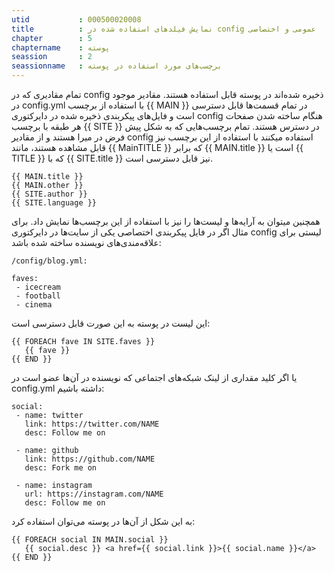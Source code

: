 ```yaml
---
utid           : 000500020008
title          : نمایش فیلدهای استفاده شده در config عمومی و اختصاصی
chapter        : 5
chaptername    : پوسته
seassion       : 2
seassionname   : برچسب‌های مورد استفاده در پوسته
---
```



<p>تمام مقادیری که در config ذخیره شده‌اند در پوسته قابل استفاده هستند. مقادیر موجود در config.yml با استفاده از برچسب {{ MAIN }} در تمام قسمت‌ها قابل دسترسی است و فایل‌های پیکربندی ذخیره شده در دایرکتوری config هنگام ساخته شدن صفحات هر طبقه با برچسب {{ SITE }} در دسترس هستند. تمام برچسب‌هایی که به شکل پیش فرض در میرا هستند و از مقادیر config استفاده میکنند با استفاده از این برچسب نیز قابل مشاهده هستند، مانند {{ MainTITLE }} که برابر {{ MAIN.title }} است یا {{ TITLE }} که با {{ SITE.title }} نیز قابل دسترسی است.</p>

<pre><code>{{ MAIN.title }}
{{ MAIN.other }}
{{ SITE.author }}
{{ SITE.language }}
</code></pre>

<p>همچنین میتوان به آرایه‌ها و لیست‌ها را نیز با استفاده از این برچسب‌ها نمایش داد. برای مثال اگر در فایل پیکربندی اختصاصی یکی از سایت‌ها در دایرکتوری config لیستی برای علاقه‌مندی‌های نویسنده ساخته شده باشد:</p>

<pre><code>/config/blog.yml:

faves:
 - icecream
 - football
 - cinema
</code></pre>

<p>این لیست در پوسته به این صورت قابل دسترسی است:</p>

<pre><code>{{ FOREACH fave IN SITE.faves }}
   {{ fave }}
{{ END }}
</code></pre>

<p>یا اگر کلید مقداری از لینک شبکه‌های اجتماعی که نویسنده در آن‌ها عضو است در config.yml داشته باشیم:</p>

<pre><code>social:
 - name: twitter
   link: https://twitter.com/NAME
   desc: Follow me on

 - name: github
   link: https://github.com/NAME
   desc: Fork me on

 - name: instagram
   url: https://instagram.com/NAME
   desc: Follow me on
</code></pre>

<p>به این شکل از آن‌ها در پوسته می‌توان استفاده کرد:</p>

<pre><code>{{ FOREACH social IN MAIN.social }}
   {{ social.desc }} &lt;a href={{ social.link }}&gt;{{ social.name }}&lt;/a&gt;
{{ END }}
</code></pre>

